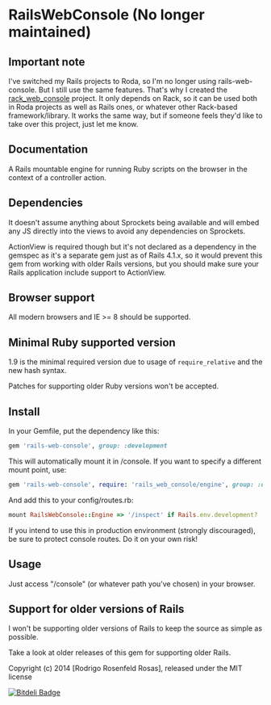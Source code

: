 # RailsWebConsole (No longer maintained)

## Important note

I've switched my Rails projects to Roda, so I'm no longer using rails-web-console. But I still
use the same features. That's why I created the [rack_web_console](https://github.com/rosenfeld/rack_web_console)
project. It only depends on Rack, so it can be used both in Roda projects as well as Rails ones,
or whatever other Rack-based framework/library. It works the same way, but if someone feels they'd
like to take over this project, just let me know.

## Documentation

A Rails mountable engine for running Ruby scripts on the browser in the context of a
controller action.

## Dependencies

It doesn't assume anything about Sprockets being available and will embed any JS directly into
the views to avoid any dependencies on Sprockets.

ActionView is required though but it's not declared as a dependency in the gemspec as it's a
separate gem just as of Rails 4.1.x, so it would prevent this gem from working with older Rails
versions, but you should make sure your Rails application include support to ActionView.

## Browser support

All modern browsers and IE >= 8 should be supported.

## Minimal Ruby supported version

1.9 is the minimal required version due to usage of `require_relative` and the new hash syntax.

Patches for supporting older Ruby versions won't be accepted.

## Install

In your Gemfile, put the dependency like this:

```ruby
gem 'rails-web-console', group: :development
```

This will automatically mount it in /console. If you want to specify a different mount point,
use:

```ruby
gem 'rails-web-console', require: 'rails_web_console/engine', group: :development
```

And add this to your config/routes.rb:

```ruby
mount RailsWebConsole::Engine => '/inspect' if Rails.env.development?
```

If you intend to use this in production environment (strongly discouraged), be sure to protect console routes. Do it on your own risk!

## Usage

Just access "/console" (or whatever path you've chosen) in your browser.

## Support for older versions of Rails

I won't be supporting older versions of Rails to keep the source as simple as possible.

Take a look at older releases of this gem for supporting older Rails.


Copyright (c) 2014 [Rodrigo Rosenfeld Rosas], released under the MIT license

[![Bitdeli Badge](https://d2weczhvl823v0.cloudfront.net/rosenfeld/rails-web-console/trend.png)](https://bitdeli.com/free "Bitdeli Badge")
